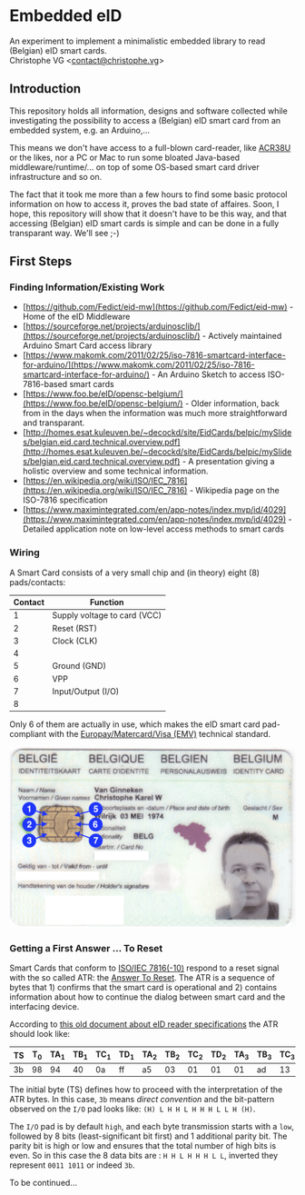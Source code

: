# Embedded eID
An experiment to implement a minimalistic embedded library to read (Belgian) eID smart cards.  
Christophe VG <<contact@christophe.vg>>

## Introduction

This repository holds all information, designs and software collected while investigating the possibility to access a (Belgian) eID smart card from an embedded system, e.g. an Arduino,...

This means we don't have access to a full-blown card-reader, like [ACR38U](http://www.acs.com.hk/en/products/199/acr38u-i1-smart-card-reader/) or the likes, nor a PC or Mac to run some bloated Java-based middleware/runtime/... on top of some OS-based smart card driver infrastructure and so on.

The fact that it took me more than a few hours to find some basic protocol information on how to access it, proves the bad state of affaires. Soon, I hope, this repository will show that it doesn't have to be this way, and that accessing (Belgian) eID smart cards is simple and can be done in a fully transparant way. We'll see ;-)

## First Steps

### Finding Information/Existing Work

* [https://github.com/Fedict/eid-mw](https://github.com/Fedict/eid-mw) - Home of the eID Middleware
* [https://sourceforge.net/projects/arduinosclib/](https://sourceforge.net/projects/arduinosclib/) - Actively maintained Arduino Smart Card access library
* [https://www.makomk.com/2011/02/25/iso-7816-smartcard-interface-for-arduino/](https://www.makomk.com/2011/02/25/iso-7816-smartcard-interface-for-arduino/) - An Arduino Sketch to access ISO-7816-based smart cards
* [https://www.foo.be/eID/opensc-belgium/](https://www.foo.be/eID/opensc-belgium/) - Older information, back from in the days when the information was much more straightforward and transparant.
* [http://homes.esat.kuleuven.be/~decockd/site/EidCards/belpic/mySlides/belgian.eid.card.technical.overview.pdf](http://homes.esat.kuleuven.be/~decockd/site/EidCards/belpic/mySlides/belgian.eid.card.technical.overview.pdf) - A presentation giving a holistic overview and some technical information.
* [https://en.wikipedia.org/wiki/ISO/IEC_7816](https://en.wikipedia.org/wiki/ISO/IEC_7816) - Wikipedia page on the ISO-7816 specification
* [https://www.maximintegrated.com/en/app-notes/index.mvp/id/4029](https://www.maximintegrated.com/en/app-notes/index.mvp/id/4029) - Detailed application note on low-level access methods to smart cards

### Wiring

A Smart Card consists of a very small chip and (in theory) eight (8) pads/contacts:

| Contact | Function                     |
| ------- | ---------------------------- |
| 1       | Supply voltage to card (VCC) |
| 2       | Reset (RST)                  |
| 3       | Clock (CLK)                  |
| 4       |                              | 
| 5       | Ground (GND)                 |
| 6       | VPP                          |
| 7       | Input/Output (I/O)           |
| 8       |                              |

Only 6 of them are actually in use, which makes the eID smart card pad-compliant with the [Europay/Matercard/Visa (EMV)](https://en.wikipedia.org/wiki/EMV) technical standard.

![eID](assets/eid-pads.png)

### Getting a First Answer ... To Reset

Smart Cards that conform to [ISO/IEC 7816(-10)](https://en.wikipedia.org/wiki/ISO/IEC_7816#7816-10:_Electronic_signals_and_answer_to_reset_for_synchronous_cards) respond to a reset signal with the so called ATR: the [Answer To Reset](https://en.wikipedia.org/wiki/Answer_to_reset). The ATR is a sequence of bytes that 1) confirms that the smart card is operational and 2) contains information about how to continue the dialog between smart card and the interfacing device.

According to [this old document about eID reader specifications](https://www.foo.be/eID/opensc-belgium/BEID-ReaderSpecs-v2.7.5.pdf) the ATR should look like:

| TS  | T<sub>0</sub> | TA<sub>1</sub>| TB<sub>1</sub> | TC<sub>1</sub> | TD<sub>1</sub> | TA<sub>2</sub>| TB<sub>2</sub> | TC<sub>2</sub> | TD<sub>2</sub> | TA<sub>3</sub>| TB<sub>3</sub> | TC<sub>3</sub> | TD<sub>3</sub> |
| --- | --- | --- | --- | --- | --- | --- | --- | --- | --- | --- | --- | --- | --- |
| 3b  | 98  | 94  | 40  | 0a  | ff  | a5  | 03  | 01  | 01  | 01  | ad  | 13  | 10  |

The initial byte (TS) defines how to proceed with the interpretation of the ATR bytes. In this case, `3b` means _direct convention_ and the bit-pattern observed on the `I/O` pad looks like: `(H) L H H L H H H L L H (H)`.

The `I/O` pad is by default `high`, and each byte transmission starts with a `low`, followed by 8 bits (least-significant bit first) and 1 additional parity bit. The parity bit is high or low and ensures that the total number of high bits is even. So in this case the 8 data bits are : `H H L H H H L L`, inverted they represent `0011 1011` or indeed `3b`.

To be continued...

